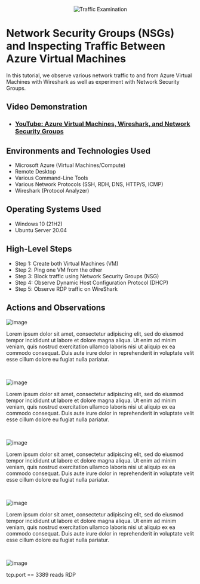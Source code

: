 <p align="center">
<img src="https://i.imgur.com/Ua7udoS.png" alt="Traffic Examination"/>
</p>

<h1>Network Security Groups (NSGs) and Inspecting Traffic Between Azure Virtual Machines</h1>
In this tutorial, we observe various network traffic to and from Azure Virtual Machines with Wireshark as well as experiment with Network Security Groups. <br />


<h2>Video Demonstration</h2>

- ### [YouTube: Azure Virtual Machines, Wireshark, and Network Security Groups](https://www.youtube.com)

<h2>Environments and Technologies Used</h2>

- Microsoft Azure (Virtual Machines/Compute)
- Remote Desktop
- Various Command-Line Tools
- Various Network Protocols (SSH, RDH, DNS, HTTP/S, ICMP)
- Wireshark (Protocol Analyzer)

<h2>Operating Systems Used </h2>

- Windows 10 (21H2)
- Ubuntu Server 20.04

<h2>High-Level Steps</h2>

- Step 1: Create both Virtual Machines (VM) 
- Step 2: Ping one VM from the other
- Step 3: Block traffic using Network Security Groups (NSG)
- Step 4: Observe Dynamic Host Configuration Protocol (DHCP)
- Step 5: Observe RDP traffic on WireShark

<h2>Actions and Observations</h2>

<p>
  
![image](https://github.com/noahclaxton227/azure-network-protocols/assets/150629711/ebc3c72f-eee5-41a2-ae49-a57f8d1802c2)

</p>
<p>
Lorem ipsum dolor sit amet, consectetur adipiscing elit, sed do eiusmod tempor incididunt ut labore et dolore magna aliqua. Ut enim ad minim veniam, quis nostrud exercitation ullamco laboris nisi ut aliquip ex ea commodo consequat. Duis aute irure dolor in reprehenderit in voluptate velit esse cillum dolore eu fugiat nulla pariatur.
</p>
<br />

<p>
  
![image](https://github.com/noahclaxton227/azure-network-protocols/assets/150629711/04a59941-1f95-43d9-b8a8-8400cf6c954d)

</p>
<p>
Lorem ipsum dolor sit amet, consectetur adipiscing elit, sed do eiusmod tempor incididunt ut labore et dolore magna aliqua. Ut enim ad minim veniam, quis nostrud exercitation ullamco laboris nisi ut aliquip ex ea commodo consequat. Duis aute irure dolor in reprehenderit in voluptate velit esse cillum dolore eu fugiat nulla pariatur.
</p>
<br />

<p>
  
![image](https://github.com/noahclaxton227/azure-network-protocols/assets/150629711/2fe3a1b2-7853-4e2d-87de-6f7c41e4449c)

</p>
<p>
Lorem ipsum dolor sit amet, consectetur adipiscing elit, sed do eiusmod tempor incididunt ut labore et dolore magna aliqua. Ut enim ad minim veniam, quis nostrud exercitation ullamco laboris nisi ut aliquip ex ea commodo consequat. Duis aute irure dolor in reprehenderit in voluptate velit esse cillum dolore eu fugiat nulla pariatur.
</p>
<br />

<p>
  
![image](https://github.com/noahclaxton227/azure-network-protocols/assets/150629711/df3b6f00-a205-4d3a-8c8b-5992954e17fa)

</p>
<p>
Lorem ipsum dolor sit amet, consectetur adipiscing elit, sed do eiusmod tempor incididunt ut labore et dolore magna aliqua. Ut enim ad minim veniam, quis nostrud exercitation ullamco laboris nisi ut aliquip ex ea commodo consequat. Duis aute irure dolor in reprehenderit in voluptate velit esse cillum dolore eu fugiat nulla pariatur.
</p>
<br />

<p>
  
![image](https://github.com/noahclaxton227/azure-network-protocols/assets/150629711/8d6b9fc9-36ad-4991-af79-6838f6b91225)


</p>
<p>
tcp.port == 3389 reads RDP 
</p>
<br />
